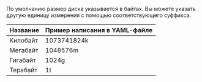 По умолчанию размер диска указывается в байтах. Вы можете указать другую единицу измерения с помощью соответствующего суффикса.

Название | Пример написания в YAML-файле
----- | -----
Килобайт | 1073741824k
Мегабайт | 1048576m
Гигабайт | 1024g
Терабайт | 1t
